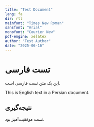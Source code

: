 ```yaml
---
title: "Test Document"
lang: fa
dir: rtl
mainfont: "Times New Roman"
sansfont: "Arial"
monofont: "Courier New"
pdf-engine: xelatex
author: "Test Author"
date: "2025-06-16"
---
```


# تست فارسی

این یک متن تست فارسی است.

This is English text in a Persian document.

## نتیجه‌گیری

تست موفقیت‌آمیز بود.
